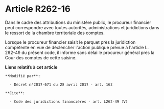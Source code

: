 # Article R262-16

Dans le cadre des attributions du ministère public, le procureur financier peut correspondre avec toutes autorités,
administrations et juridictions dans le ressort de la chambre territoriale des comptes.

Lorsque le procureur financier saisit le parquet près la juridiction compétente en vue de déclencher l'action publique prévue
à l'article L. 262-49 du présent code, il informe sans délai le procureur général près la Cour des comptes de cette saisine.

**Liens relatifs à cet article**

	**Modifié par**:

	  - Décret n°2017-671 du 28 avril 2017 - art. 163

	**Cite**:

	  - Code des juridictions financières - art. L262-49 (V)

